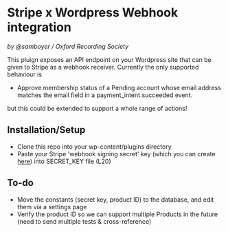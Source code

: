 # Stripe x Wordpress Webhook integration
*by @samboyer / Oxford Recording Society*

This pluign exposes an API endpoint on your Wordpress site that can be given to
Stripe as a webhook receiver. Currently the only supported behaviour is
* Approve membership status of a Pending account whose email address matches the
email field in a payment_intent.succeeded event.

but this could be extended to support a whole range of actions!

## Installation/Setup
* Clone this repo into your wp-content/plugins directory
* Paste your Stripe 'webhook signing secret' key (which you can create
[here](https://dashboard.stripe.com/webhooks/create)) into SECRET_KEY file (L20)

## To-do
* Move the constants (secret key, product ID) to the database, and edit them via
 a settings page
* Verify the product ID so we can support multiple Products in the future
(need to send multiple tests & cross-reference)
